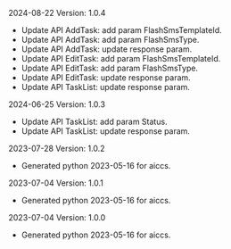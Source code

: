 2024-08-22 Version: 1.0.4
- Update API AddTask: add param FlashSmsTemplateId.
- Update API AddTask: add param FlashSmsType.
- Update API AddTask: update response param.
- Update API EditTask: add param FlashSmsTemplateId.
- Update API EditTask: add param FlashSmsType.
- Update API EditTask: update response param.
- Update API TaskList: update response param.


2024-06-25 Version: 1.0.3
- Update API TaskList: add param Status.
- Update API TaskList: update response param.


2023-07-28 Version: 1.0.2
- Generated python 2023-05-16 for aiccs.

2023-07-04 Version: 1.0.1
- Generated python 2023-05-16 for aiccs.

2023-07-04 Version: 1.0.0
- Generated python 2023-05-16 for aiccs.

